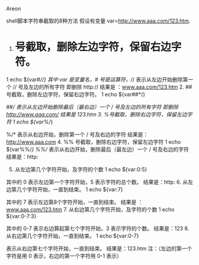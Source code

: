 Areon 

shell脚本字符串截取的8种方法 
假设有变量 var=http://www.aaa.com/123.htm.
1. # 号截取，删除左边字符，保留右边字符。
1
echo ${var#*//}
 其中 var 是变量名，# 号是运算符，*// 表示从左边开始删除第一个 // 号及左边的所有字符
即删除 http://
结果是 ：www.aaa.com/123.htm
2. ## 号截取，删除左边字符，保留右边字符。
1
echo ${var##*/}
 
##*/ 表示从左边开始删除最后（最右边）一个 / 号及左边的所有字符
即删除 http://www.aaa.com/
结果是 123.htm
3. %号截取，删除右边字符，保留左边字符
1
echo ${var%/*}
 
%/* 表示从右边开始，删除第一个 / 号及右边的字符
结果是：http://www.aaa.com
4. %% 号截取，删除右边字符，保留左边字符
1
echo ${var%%/*}
 %%/* 表示从右边开始，删除最后（最左边）一个 / 号及右边的字符
结果是：http:

5. 从左边第几个字符开始，及字符的个数
1
echo ${var:0:5}
 
其中的 0 表示左边第一个字符开始，5 表示字符的总个数。
结果是：http:
6. 从左边第几个字符开始，一直到结束。
1
echo ${var:7}
 
其中的 7 表示左边第8个字符开始，一直到结束。
结果是 ：www.aaa.com/123.htm
7. 从右边第几个字符开始，及字符的个数
1
echo ${var:0-7:3}
 
其中的 0-7 表示右边算起第七个字符开始，3 表示字符的个数。
结果是：123
8. 从右边第几个字符开始，一直到结束。
1
echo ${var:0-7}
 
表示从右边第七个字符开始，一直到结束。
结果是：123.htm
注：（左边的第一个字符是用 0 表示，右边的第一个字符用 0-1 表示）
